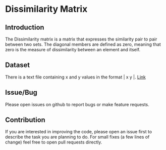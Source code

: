 # Dissimilarity Matrix

## Introduction
The Dissimilarity matrix is a matrix that expresses the similarity pair to pair between two sets. The diagonal members are defined as zero, meaning that zero is the measure of dissimilarity between an element and itself.

## Dataset
There is a text file containing x and y values in the format | x y |. [Link](https://github.com/rajatsharma369007/Dissimilarity_matrix/blob/master/data.txt)

## Issue/Bug
Please open issues on github to report bugs or make feature requests.

## Contribution
If you are interested in improving the code, please open an issue first to describe the task you are planning to do. For small fixes (a few lines of change) feel free to open pull requests directly.
